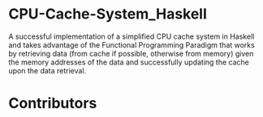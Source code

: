 # CPU-Cache-System_Haskell

A successful implementation of a simplified CPU cache system in Haskell and takes advantage of the Functional Programming Paradigm that works by retrieving data 
(from cache if possible, otherwise from memory) given the memory addresses of the data and successfully updating the cache upon the data retrieval. 

# Contributors
[1]: https://github.com/Abdulaziz-Hassan "Abdulaziz Hassan"
[2]: https://github.com/omar-sherif9992 "Omar Sherif"
[3]: https://github.com/omar-elmeteny "Omar ElMeteny"
